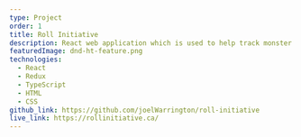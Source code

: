```yaml
---
type: Project
order: 1
title: Roll Initiative
description: React web application which is used to help track monster health during encounters in the popular Dungeons & Dragons tabletop game. This application aims to solve headaches when running an encounter while making the life of the dungeon master easier.
featuredImage: dnd-ht-feature.png
technologies:
  - React
  - Redux
  - TypeScript
  - HTML
  - CSS
github_link: https://github.com/joelWarrington/roll-initiative
live_link: https://rollinitiative.ca/
---
```

